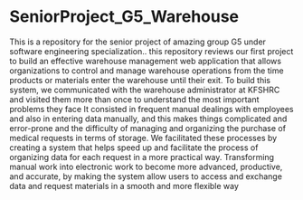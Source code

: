 # SeniorProject_G5_Warehouse
This is a repository for the senior project of amazing group G5 under software engineering specialization.. 
this repository reviews our first project to build an effective warehouse management 
web application that allows organizations to control and manage warehouse operations from the 
time products or materials enter the warehouse until their exit. To build this system, we 
communicated with the warehouse administrator at KFSHRC and visited them more than once to 
understand the most important problems they face It consisted in frequent manual dealings with 
employees and also in entering data manually, and this makes things complicated and error-prone 
and the difficulty of managing and organizing the purchase of medical requests in terms of storage. 
We facilitated these processes by creating a system that helps speed up and facilitate the process 
of organizing data for each request in a more practical way. Transforming manual work into 
electronic work to become more advanced, productive, and accurate, by making the system allow 
users to access and exchange data and request materials in a smooth and more flexible way
